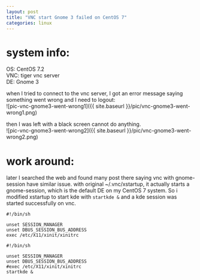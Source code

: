 ```yaml
---
layout: post
title: "VNC start Gnome 3 failed on CentOS 7"
categories: linux
---
```



# system info:
OS:     CentOS 7.2  
VNC:    tiger vnc server  
DE:     Gnome 3  

when I tried to connect to the vnc server, I got an error message saying something went wrong and I need to logout:  
![pic-vnc-gnome3-went-wrong1]({{ site.baseurl }}/pic/vnc-gnome3-went-wrong1.png)

then I was left with a black screen cannot do anything.  
![pic-vnc-gnome3-went-wrong2]({{ site.baseurl }}/pic/vnc-gnome3-went-wrong2.png)  

work around:
============
later I searched the web and found many post there saying vnc with gnome-session have similar issue.
with original ~/.vnc/xstartup, it actually starts a gnome-session, which is the default DE on my CentOS 7 system.
So i modified xstartup to start kde with `startkde &` and a kde session was started successfully on vnc.

```
#!/bin/sh

unset SESSION_MANAGER
unset DBUS_SESSION_BUS_ADDRESS
exec /etc/X11/xinit/xinitrc
```

```
#!/bin/sh

unset SESSION_MANAGER
unset DBUS_SESSION_BUS_ADDRESS
#exec /etc/X11/xinit/xinitrc
startkde &
```
